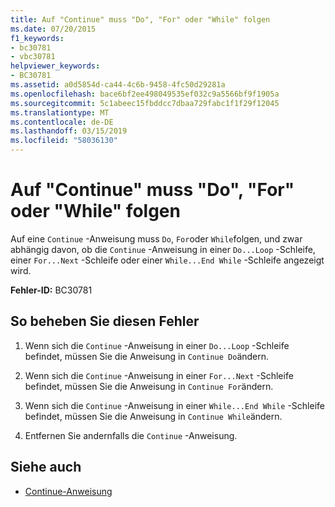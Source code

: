 ```yaml
---
title: Auf "Continue" muss "Do", "For" oder "While" folgen
ms.date: 07/20/2015
f1_keywords:
- bc30781
- vbc30781
helpviewer_keywords:
- BC30781
ms.assetid: a0d5854d-ca44-4c6b-9458-4fc50d29281a
ms.openlocfilehash: bace6bf2ee498049535ef032c9a5566bf9f1905a
ms.sourcegitcommit: 5c1abeec15fbddcc7dbaa729fabc1f1f29f12045
ms.translationtype: MT
ms.contentlocale: de-DE
ms.lasthandoff: 03/15/2019
ms.locfileid: "58036130"
---
```

# <a name="continue-must-be-followed-by-do-for-or-while"></a>Auf "Continue" muss "Do", "For" oder "While" folgen
Auf eine `Continue` -Anweisung muss `Do`, `For`oder `While`folgen, und zwar abhängig davon, ob die `Continue` -Anweisung in einer `Do...Loop` -Schleife, einer `For...Next` -Schleife oder einer `While...End While` -Schleife angezeigt wird.  
  
 **Fehler-ID:** BC30781  
  
## <a name="to-correct-this-error"></a>So beheben Sie diesen Fehler  
  
1.  Wenn sich die `Continue` -Anweisung in einer `Do...Loop` -Schleife befindet, müssen Sie die Anweisung in `Continue Do`ändern.  
  
2.  Wenn sich die `Continue` -Anweisung in einer `For...Next` -Schleife befindet, müssen Sie die Anweisung in `Continue For`ändern.  
  
3.  Wenn sich die `Continue` -Anweisung in einer `While...End While` -Schleife befindet, müssen Sie die Anweisung in `Continue While`ändern.  
  
4.  Entfernen Sie andernfalls die `Continue` -Anweisung.  
  
## <a name="see-also"></a>Siehe auch

- [Continue-Anweisung](../../visual-basic/language-reference/statements/continue-statement.md)
